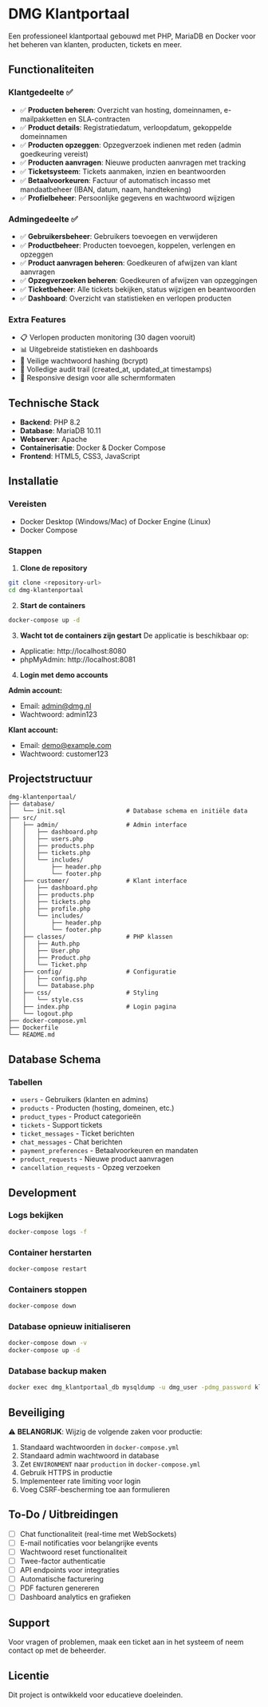 # DMG Klantportaal

Een professioneel klantportaal gebouwd met PHP, MariaDB en Docker voor het beheren van klanten, producten, tickets en meer.

## Functionaliteiten

### Klantgedeelte ✅
- ✅ **Producten beheren**: Overzicht van hosting, domeinnamen, e-mailpakketten en SLA-contracten
- ✅ **Product details**: Registratiedatum, verloopdatum, gekoppelde domeinnamen
- ✅ **Producten opzeggen**: Opzegverzoek indienen met reden (admin goedkeuring vereist)
- ✅ **Producten aanvragen**: Nieuwe producten aanvragen met tracking
- ✅ **Ticketsysteem**: Tickets aanmaken, inzien en beantwoorden
- ✅ **Betaalvoorkeuren**: Factuur of automatisch incasso met mandaatbeheer (IBAN, datum, naam, handtekening)
- ✅ **Profielbeheer**: Persoonlijke gegevens en wachtwoord wijzigen

### Admingedeelte ✅
- ✅ **Gebruikersbeheer**: Gebruikers toevoegen en verwijderen
- ✅ **Productbeheer**: Producten toevoegen, koppelen, verlengen en opzeggen
- ✅ **Product aanvragen beheren**: Goedkeuren of afwijzen van klant aanvragen
- ✅ **Opzegverzoeken beheren**: Goedkeuren of afwijzen van opzeggingen
- ✅ **Ticketbeheer**: Alle tickets bekijken, status wijzigen en beantwoorden
- ✅ **Dashboard**: Overzicht van statistieken en verlopen producten

### Extra Features
- 📋 Verlopen producten monitoring (30 dagen vooruit)
- 📊 Uitgebreide statistieken en dashboards
- 🔐 Veilige wachtwoord hashing (bcrypt)
- 📝 Volledige audit trail (created_at, updated_at timestamps)
- 🎨 Responsive design voor alle schermformaten

## Technische Stack

- **Backend**: PHP 8.2
- **Database**: MariaDB 10.11
- **Webserver**: Apache
- **Containerisatie**: Docker & Docker Compose
- **Frontend**: HTML5, CSS3, JavaScript

## Installatie

### Vereisten
- Docker Desktop (Windows/Mac) of Docker Engine (Linux)
- Docker Compose

### Stappen

1. **Clone de repository**
```bash
git clone <repository-url>
cd dmg-klantenportaal
```

2. **Start de containers**
```bash
docker-compose up -d
```

3. **Wacht tot de containers zijn gestart**
De applicatie is beschikbaar op:
- Applicatie: http://localhost:8080
- phpMyAdmin: http://localhost:8081

4. **Login met demo accounts**

**Admin account:**
- Email: admin@dmg.nl
- Wachtwoord: admin123

**Klant account:**
- Email: demo@example.com
- Wachtwoord: customer123

## Projectstructuur

```
dmg-klantenportaal/
├── database/
│   └── init.sql                 # Database schema en initiële data
├── src/
│   ├── admin/                   # Admin interface
│   │   ├── dashboard.php
│   │   ├── users.php
│   │   ├── products.php
│   │   ├── tickets.php
│   │   └── includes/
│   │       ├── header.php
│   │       └── footer.php
│   ├── customer/                # Klant interface
│   │   ├── dashboard.php
│   │   ├── products.php
│   │   ├── tickets.php
│   │   ├── profile.php
│   │   └── includes/
│   │       ├── header.php
│   │       └── footer.php
│   ├── classes/                 # PHP klassen
│   │   ├── Auth.php
│   │   ├── User.php
│   │   ├── Product.php
│   │   └── Ticket.php
│   ├── config/                  # Configuratie
│   │   ├── config.php
│   │   └── Database.php
│   ├── css/                     # Styling
│   │   └── style.css
│   ├── index.php                # Login pagina
│   └── logout.php
├── docker-compose.yml
├── Dockerfile
└── README.md
```

## Database Schema

### Tabellen
- `users` - Gebruikers (klanten en admins)
- `products` - Producten (hosting, domeinen, etc.)
- `product_types` - Product categorieën
- `tickets` - Support tickets
- `ticket_messages` - Ticket berichten
- `chat_messages` - Chat berichten
- `payment_preferences` - Betaalvoorkeuren en mandaten
- `product_requests` - Nieuwe product aanvragen
- `cancellation_requests` - Opzeg verzoeken

## Development

### Logs bekijken
```bash
docker-compose logs -f
```

### Container herstarten
```bash
docker-compose restart
```

### Containers stoppen
```bash
docker-compose down
```

### Database opnieuw initialiseren
```bash
docker-compose down -v
docker-compose up -d
```

### Database backup maken
```bash
docker exec dmg_klantportaal_db mysqldump -u dmg_user -pdmg_password klantportaal > backup.sql
```

## Beveiliging

⚠️ **BELANGRIJK**: Wijzig de volgende zaken voor productie:
1. Standaard wachtwoorden in `docker-compose.yml`
2. Standaard admin wachtwoord in database
3. Zet `ENVIRONMENT` naar `production` in `docker-compose.yml`
4. Gebruik HTTPS in productie
5. Implementeer rate limiting voor login
6. Voeg CSRF-bescherming toe aan formulieren

## To-Do / Uitbreidingen

- [ ] Chat functionaliteit (real-time met WebSockets)
- [ ] E-mail notificaties voor belangrijke events
- [ ] Wachtwoord reset functionaliteit
- [ ] Twee-factor authenticatie
- [ ] API endpoints voor integraties
- [ ] Automatische facturering
- [ ] PDF facturen genereren
- [ ] Dashboard analytics en grafieken

## Support

Voor vragen of problemen, maak een ticket aan in het systeem of neem contact op met de beheerder.

## Licentie

Dit project is ontwikkeld voor educatieve doeleinden.
